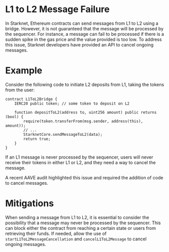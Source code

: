 # L1 to L2 Message Failure

In Starknet, Ethereum contracts can send messages from L1 to L2 using a bridge. However, it is not guaranteed that the message will be processed by the sequencer. For instance, a message can fail to be processed if there is a sudden spike in the gas price and the value provided is too low. To address this issue, Starknet developers have provided an API to cancel ongoing messages.

# Example

Consider the following code to initiate L2 deposits from L1, taking the tokens from the user:

```solidity
contract L1ToL2Bridge {
    IERC20 public token; // some token to deposit on L2

    function depositToL2(address to, uint256 amount) public returns (bool) {
        require(token.transferFrom(msg.sender, address(this), amount));
        // ...
        StarknetCore.sendMessageToL2(data);
        return true;
    }
}
```

If an L1 message is never processed by the sequencer, users will never receive their tokens in either L1 or L2, and they need a way to cancel the message.

A recent AAVE audit highlighted this issue and required the addition of code to cancel messages.

# Mitigations

When sending a message from L1 to L2, it is essential to consider the possibility that a message may never be processed by the sequencer. This can block either the contract from reaching a certain state or users from retrieving their funds. If needed, allow the use of `startL1ToL2MessageCancellation` and `cancelL1ToL2Message` to cancel ongoing messages.
